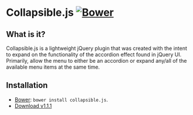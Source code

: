 **Collapsible.js**  [![Bower](https://img.shields.io/badge/bower-v1.1.1-brightgreen.svg)](http://bower.io/search/?q=collapsible.js)
===================

## What is it?
Collapsible.js is a lightweight jQuery plugin that was created with the intent to expand on the functionality of the accordion effect found in jQuery UI. Primarily, allow the menu to either be an accordion or expand any/all of the available menu items at the same time.

## Installation
* [Bower](http://bower.io/search/?q=collapsible.js): `bower install collapsible.js`.
* [Download v1.1.1](https://github.com/jordnkr/collapsible/archive/v1.1.1.zip)
